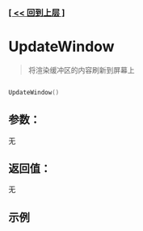 ### [[ << 回到上层 ]](index.md)

# UpdateWindow

> 将渲染缓冲区的内容刷新到屏幕上

```lua

UpdateWindow()

```

## 参数：

无

## 返回值：

无

## 示例

```lua

```
